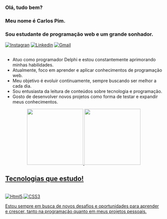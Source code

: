 ### Olá, tudo bem?
### Meu nome é Carlos Pim.
### Sou estudante de programação web e um grande sonhador.

[![Instagran](https://img.shields.io/badge/Instagram-E4405F?style=for-the-badge&logo=instagram&logoColor=white)](https://www.instagram.com/pimcarlos/)
[![Linkedin](https://img.shields.io/badge/LinkedIn-0077B5?style=for-the-badge&logo=linkedin&logoColor=white)](https://www.linkedin.com/in/carlos-pim-3b0a30165/)
[![Gmail](https://img.shields.io/badge/Gmail-D14836?style=for-the-badge&logo=gmail&logoColor=white)](mailto:carlospimsilveira@gmail.com)

##

- Atuo como programador Delphi e estou constantemente aprimorando minhas habilidades.
- Atualmente, foco em aprender e aplicar conhecimentos de programação web.
- Meu objetivo é evoluir continuamente, sempre buscando ser melhor a cada dia.
- Sou entusiasta da leitura de conteúdos sobre tecnologia e programação.
- Gosto de desenvolver novos projetos como forma de testar e expandir meus conhecimentos.

<div align="center">
  <a href="https://github.com/CarlosPimSilveira">
  <img height="180em" src="https://github-readme-stats.vercel.app/api?username=CarlosPimSilveira&show_icons=true&theme=dark&include_all_commits=true&count_private=true"/>
  <img height="180em" src="https://github-readme-stats.vercel.app/api/top-langs/?username=CarlosPimSilveira&layout=compact&langs_count=7&theme=dark"/>
</div>

## Tecnologias que estudo!

<div style="display: inline_block"><br/>
    <img align="center" alt="Html5" src="https://img.shields.io/badge/HTML5-E34F26?style=for-the-badge&logo=html5&logoColor=white"/>
    <img align="center" alt="CSS3" src="https://img.shields.io/badge/CSS3-1572B6?style=for-the-badge&logo=css3&logoColor=white"/>  
    <!-- <img align="center" alt="JavaScript" src="https://img.shields.io/badge/JavaScript-F7DF1E?style=for-the-badge&logo=javascript&logoColor=black"/> -->
    <!-- <img align="center" alt="TypeScript" src="https://img.shields.io/badge/TypeScript-007ACC?style=for-the-badge&logo=typescript&logoColor=white"/> -->
    <!-- <img align="center" alt="React" src="https://img.shields.io/badge/React-20232A?style=for-the-badge&logo=react&logoColor=61DAFB"/> -->
    <!-- <img align="center" alt="Node.js" src="https://img.shields.io/badge/Node.js-43853D?style=for-the-badge&logo=node.js&logoColor=white"/>-->
</div>

Estou sempre em busca de novos desafios e oportunidades para aprender e crescer, tanto na programação quanto em meus projetos pessoais.
